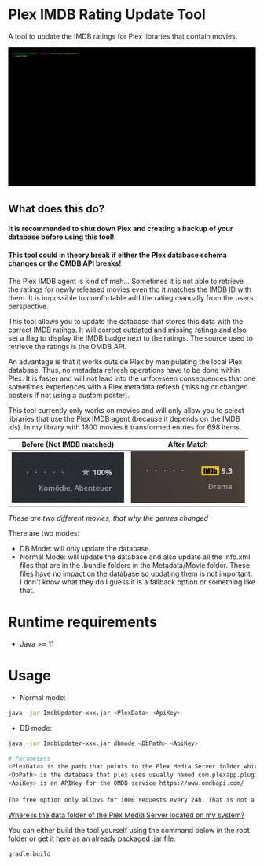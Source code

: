 # Plex IMDB Rating Update Tool

A tool to update the IMDB ratings for Plex libraries that contain movies.

![](img/dbmode.gif)

## What does this do?

#### It is recommended to shut down Plex and creating a backup of your database before using this tool!

#### This tool could in theory break if either the Plex database schema changes or the OMDB API breaks!

The Plex IMDB agent is kind of meh... Sometimes it is not able to retrieve the ratings for newly released movies even tho it matches the IMDB ID with them. It is impossible to comfortable add the rating manually from the users perspective.

This tool allows you to update the database that stores this data with the correct IMDB ratings. It will correct outdated and missing ratings and also set a flag to display the IMDB badge next to the ratings. The source used to retrieve the ratings is the OMDB API.

An advantage is that it works outside Plex by manipulating the local Plex database. Thus, no metadata refresh operations have to be done within Plex. It is faster and will not lead into the unforeseen consequences that one sometimes experiences with a Plex metadata refresh (missing or changed posters if not using a custom poster).

This tool currently only works on movies and will only allow you to select libraries that use the Plex IMDB agent (because it depends on the IMDB ids). In my library with 1800 movies it transformed entries for 698 items.

Before (Not IMDB matched)            |  After Match
:-------------------------:|:-------------------------:
![](img/star.PNG)  |  ![](img/imdb.PNG)

*These are two different movies, that why the genres changed*

There are two modes:
- DB Mode: will only update the database.
- Normal Mode: will update the database and also update all the Info.xml files that are in the <hash>.bundle folders in the Metadata/Movie folder. These files have no impact on the database so updating them is not important. I don't know what they do I guess it is a fallback option or something like that.

# Runtime requirements

- Java >= 11

# Usage

- Normal mode:

```bash
java -jar ImdbUpdater-xxx.jar <PlexData> <ApiKey>
```

- DB mode:

```bash
java -jar ImdbUpdater-xxx.jar dbmode <DbPath> <ApiKey>
```

```bash
# Parameters
<PlexData> is the path that points to the Plex Media Server folder which contains folders like Cache, Metadata and Plug-ins
<DbPath> is the database that plex uses usually named com.plexapp.plugins.library.db
<ApiKey> is an APIKey for the OMDB service https://www.omdbapi.com/

The free option only allows for 1000 requests every 24h. That is not a problem, the tool will halt, persist the state can thus be resumed again when the limit expires. The owner offers a paid 1$ per Month 100000 requests / 24h option that might be attractive to users with larger libraries.
```

[Where is the data folder of the Plex Media Server located on my system?](https://support.plex.tv/articles/202915258-where-is-the-plex-media-server-data-directory-located/)

You can either build the tool yourself using the command below in the root folder or get it [here](https://github.com/mynttt/PlexImdbUpdateTool/releases/tag/1.0.3) as an already packaged .jar file.
```bash
gradle build
```

